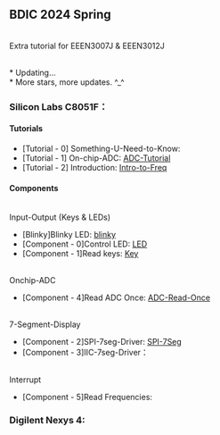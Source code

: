 ## BDIC 2024 Spring

<br> Extra tutorial for EEEN3007J & EEEN3012J

<br> * Updating...
<br> * More stars, more updates. ^\_^


### Silicon Labs C8051F：
#### Tutorials
* [Tutorial - 0] Something-U-Need-to-Know: 
* [Tutorial - 1] On-chip-ADC: [ADC-Tutorial](./C8051F/ADC/adc.md)
* [Tutorial - 2] Introduction: [Intro-to-Freq](./C8051F/Freq/intro_freq.md)

#### Components

<br> Input-Output (Keys & LEDs)
* [Blinky]Blinky LED: [blinky](./C8051F/Blinky/test.c)
* [Component - 0]Control LED: [LED](./C8051F/Lab1/led_ctrl.c)
* [Component - 1]Read keys: [Key](./C8051F/Blinky/key.c)

<br> Onchip-ADC
* [Component - 4]Read ADC Once: [ADC-Read-Once](./C8051F/ADC/adc.c)

<br> 7-Segment-Display
* [Component - 2]SPI-7seg-Driver: [SPI-7Seg](./C8051F/Serial7Seg/SPI_7Seg.c)
* [Component - 3]IIC-7seg-Driver：

<br> Interrupt
* [Component - 5]Read Frequencies: 

### Digilent Nexys 4:
<br> 
